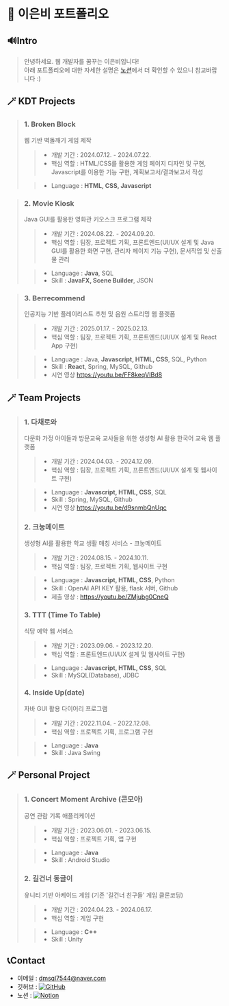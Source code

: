 # 📒 이은비 포트폴리오
## 🔊Intro
> 안녕하세요. 웹 개발자를 꿈꾸는 이은비입니다!  
> 아래 포트폴리오에 대한 자세한 설명은 <a href='https://tranquil-phalange-0f4.notion.site/Portfolio-37ccd5d0a6c34220b9f5f05bb88ead90'>노션</a>에서 더 확인할 수 있으니 참고바랍니다 :)

## 🪄 KDT Projects
> ### 1. Broken Block
> 웹 기반 벽돌깨기 게임 제작
>  > - 개발 기간 : 2024.07.12. - 2024.07.22.
>  > - 핵심 역할 : HTML/CSS를 활용한 게임 페이지 디자인 및 구현, Javascript를 이용한 기능 구현, 계획보고서/결과보고서 작성
> 
>  > - Language : **HTML, CSS, Javascript**

> ### 2. Movie Kiosk
> Java GUI를 활용한 영화관 키오스크 프로그램 제작
>  > - 개발 기간 : 2024.08.22. - 2024.09.20.
>  > - 핵심 역할 : 팀장, 프로젝트 기획, 프론트엔드(UI/UX 설계 및 Java GUI를 활용한 화면 구현, 관리자 페이지 기능 구현), 문서작업 및 산출물 관리
> 
>  > - Language : **Java**, SQL
>  > - Skill : **JavaFX, Scene Builder**, JSON

> ### 3. Berrecommend
> 인공지능 기반 플레이리스트 추천 및 음원 스트리밍 웹 플랫폼
>  > - 개발 기간 : 2025.01.17. - 2025.02.13.
>  > - 핵심 역할 : 팀장, 프로젝트 기획, 프론트엔드(UI/UX 설계 및 React App 구현)
> 
>  > - Language : Java, **Javascript, HTML, CSS**, SQL, Python
>  > - Skill : **React**, Spring, MySQL, Github
>  > - 시연 영상 https://youtu.be/FF8keqVIBd8

## 🪄 Team Projects
> ### 1. 다채로와
> 다문화 가정 아이들과 방문교육 교사들을 위한 생성형 AI 활용 한국어 교육 웹 플랫폼
>  > - 개발 기간 : 2024.04.03. - 2024.12.09.
>  > - 핵심 역할 : 팀장, 프로젝트 기획, 프론트엔드(UI/UX 설계 및 웹사이트 구현)
> 
>  > - Language : **Javascript, HTML, CSS**, SQL
>  > - Skill : Spring, MySQL, Github
>  > - 시연 영상 https://youtu.be/d9snmbQnUqc
>  
> ### 2. 크눙메이트
> 생성형 AI를 활용한 학교 생활 매칭 서비스 - 크눙메이트
>  > - 개발 기간 : 2024.08.15. - 2024.10.11.
>  > - 핵심 역할 : 팀장, 프로젝트 기획, 웹사이트 구현
> 
>  > - Language : **Javascript, HTML, CSS**, Python
>  > - Skill : OpenAI API KEY 활용, flask 서버, Github
>  > - 제출 영상 : https://youtu.be/ZMjubg0CneQ
> 
> ### 3. TTT (Time To Table)
> 식당 예약 웹 서비스
>  > - 개발 기간 : 2023.09.06. - 2023.12.20.
>  > - 핵심 역할 : 프론트엔드(UI/UX 설계 및 웹사이트 구현)
> 
>  > - Language : **Javascript, HTML, CSS**, SQL
>  > - Skill : MySQL(Database), JDBC
> 
> ### 4. Inside Up(date)
> 자바 GUI 활용 다이어리 프로그램
>  > - 개발 기간 : 2022.11.04. - 2022.12.08.
>  > - 핵심 역할 : 프로젝트 기획, 프로그램 구현
> 
>  > - Language : **Java**
>  > - Skill : Java Swing

## 🪄 Personal Project
> ### 1. Concert Moment Archive (콘모아)
> 공연 관람 기록 애플리케이션
>  > - 개발 기간 : 2023.06.01. - 2023.06.15.
>  > - 핵심 역할 : 프로젝트 기획, 앱 구현
> 
>  > - Language : **Java**
>  > - Skill : Android Studio
>  
> ### 2. 길건너 동글이
> 유니티 기반 아케이드 게임 (기존 '길건너 친구들' 게임 클론코딩)
>  > - 개발 기간 : 2024.04.23. - 2024.06.17.
>  > - 핵심 역할 : 게임 구현
> 
>  > - Language : **C++**
>  > - Skill : Unity

## 📞Contact
- 이메일 : dmsql7544@naver.com
- 깃허브 : <a href="https://github.com/0and4" target='_blank'>![GitHub](https://img.shields.io/badge/github-%23121011.svg?style=for-the-badge&logo=github&logoColor=white) </a>
- 노션 : <a href='https://tranquil-phalange-0f4.notion.site/Portfolio-37ccd5d0a6c34220b9f5f05bb88ead90'>![Notion](https://img.shields.io/badge/Notion-%23000000.svg?style=for-the-badge&logo=notion&logoColor=white)</a>
